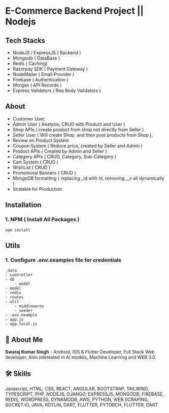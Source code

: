 # E-Commerce Backend Project || Nodejs

## Tech Stacks 
- NodeJS / ExpressJS ( Backend )
- Mongodb ( DataBase )
- Redis ( Caching)
- Razorpay SDK ( Payment Gateway )
- NodeMailer ( Email Provider )
- Firebase ( Authentication )
- Morgan ( API Records )
- Express Validators ( Req Body Validators )

## About
- Customer User,
- Admin User ( Analysis, CRUD with Product and User )
- Shop APIs ( create product from shop not directly from Seller  )
- Seller User ( Will create Shop, and then post products from Shop ),
- Review on Product System
- Coupon System ( Reduce price, created by Seller and Admin )
- Product APIs ( Created by Admin and Seller )
- Category APIs ( CRUD, Category, Sub-Category )
- Cart System ( CRUD )
- WishList ( CRUD )
- Promotional Banners ( CRUD )
- MongoDB formatting ( replacing _id with id, removing __v all dynamically )
- Scalable for Production

## Installation

### 1. NPM ( Install All Packages )

```
npm install
```

## Utils

### 1. Configure .env.examples file for credentials


```
_data
- controller
- db
    - model
- model
- redis
- routes
- util
    - middlewares
    - seeder
- .env.example
- app.js
- app.local.js
```

## 🚀 About Me

**Swaraj Kumar Singh** - Android, IOS & Flutter Developer, Full Stack Web developer, Also interested in AI models, Machine Learning and WEB 3.0.


## 🛠 Skills
Javascript, HTML, CSS, REACT, ANGULAR, BOOTSTRAP, TAILWIND, TYPESCRIPT, PHP, NODEJS, DJANGO, EXPRESSJS, MONGODB, FIREBASE, REDIS, WORDPRESS, DYNAMODB, AWS, PYTHON, WEB SCRAPING, SOCKET.IO, JAVA, KOTLIN, DART, FLUTTER, PYTORCH, FLUTTER, DART